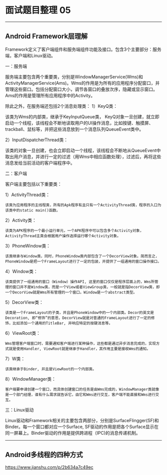 # 面试题目整理 05
<hr>   

## Android Framework层理解
Framework定义了客户端组件和服务端组件功能及接口。包含3个主要部分：服务端，客户端和Linux驱动。  
  
一：服务端

服务端主要包含两个重要类，分别是WindowManagerService(Wms)和ActivityManagerService(Ams)。Wms的作用是为所有的应用程序分配窗口，并管理这些窗口。包括分配窗口大小，调节各窗口的叠放次序，隐藏或显示窗口。Ams的作用是管理所有应用程序中的Activity。

除此之外，在服务端还包括2个消息处理类：
1）KeyQ类：

该类为Wms的内部类，继承于KeyInputQueue类， KeyQ对象一旦创建，就立即启动一个线程，该线程会不断地读取用户的UI操作消息，比如按键、触摸屏、trackball、鼠标等，并把这些消息放到一个消息队列QueueEvent类中。

2）InputDispatcherThread类：

该类的对象一旦创建，也会立即启动一个线程，该线程会不断地从QueueEvent中取出用户消息，并进行一定的过滤（用Wms中相应函数处理），过滤后，再将这些消息发给当前活动的客户端程序中。  
  
二：客户端

  客户端主要包括以下重要类：

1）ActivityThread类：

    该类为应用程序的主线程类，所有的Apk程序有且只有一个ActivityThread类，程序的入口为该类中的static main()函数。
2）Activity类：

    该类为APK程序的一个最小运行单元，一个APK程序中可以包含多个Activity对象，ActivityThread主类会根据用户操作选择运行哪个Activity对象。
3）PhoneWindow类：

    该类继承与Window类，同时，PhoneWindow类内部包含了一个DecorView对象。简而言之，PhoneWindow是把一个FrameLayout进行了一定的包装，并提供了一组通用的窗口操作接口。
4）Window类：

    该类提供了一组通用的窗口（Window）操作API, 这里的窗口仅仅是程序层面上的，Wms所管理的窗口并不是Window类，而是一个View或者ViewGroup类，一般就是指DecorView类，即一个DecorView就是Wms所有管理的一个窗口。Window是一个abstract类型。

5）DecorView类：

    该类是一个FrameLayout的子类，并且是PhoneWindow中的一个内部类。Decor的英文是Decoration, 即“修饰”的意思，DecorView就是对普通的FrameLayout进行了一定的修饰，比如添加一个通用的TitleBar, 并响应特定的按键消息等。

6）ViewRoot类： 

    Wms管理客户端窗口时，需要通知客户端进行某种操作，这些都是通过异步消息完成的，实现方式就是使用Handler, ViewRoot就是继承于Handler，其作用主要是接收Wms的通知。

7）W类：

    该类继承于Binder, 并且是ViewRoot的一个内部类。

8）WindowManager类：

    客户端要申请创建一个窗口，而具体创建窗口的任务是由Wms完成的，WindowManager类就像是一个部门经理，谁有什么需求就告诉它，由它和Wms进行交互，客户端不能直接和Wms进行交互。  
   
三：Linux驱动

Linux驱动和Framework相关的主要包含两部分，分别是SurfaceFlingger(SF)和Binder。每一个窗口都对应一个Surface, SF驱动的作用是把各个Surface显示在同一屏幕上。Binder驱动的作用是提供跨进程（IPC)的消息传递机制。  
  
---  
  
  
## Android多线程的四种方式  
  
https://www.jianshu.com/p/2b634a7c49ec  
  

